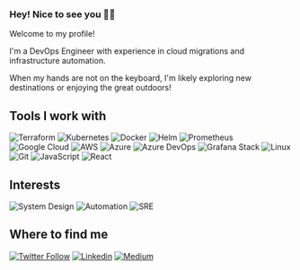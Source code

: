 ### Hey! Nice to see you 👋🏽

Welcome to my profile! 

I'm a DevOps Engineer with experience in cloud migrations and infrastructure automation. 

When my hands are not on the keyboard, I'm likely exploring new destinations or enjoying the great outdoors!

## Tools I work with
![Terraform](https://img.shields.io/badge/Terraform-7B42BC?style=flat-square&logo=terraform&logoColor=white
)
![Kubernetes](https://img.shields.io/badge/Kubernetes-326CE5?style=flat-square&logo=kubernetes&logoColor=white)
![Docker](https://img.shields.io/badge/Docker-2496ED?style=flat-square&logo=docker&logoColor=white
)
![Helm](https://img.shields.io/badge/Helm-0F1689?style=flat-square&logo=helm&logoColor=white
)
![Prometheus](https://img.shields.io/badge/Prometheus-E6522C?style=flat-square&logo=prometheus&logoColor=white
)
![Google Cloud](https://img.shields.io/badge/Google%20Cloud-4285F4?style=flat-square&logo=googlecloud&logoColor=white
)
![AWS](https://img.shields.io/badge/AWS-232F3E?style=flat-square&logo=amazonaws&logoColor=white
)
![Azure](https://img.shields.io/badge/Azure-0078D4?style=flat-square&logo=microsoftazure&logoColor=white
)
![Azure DevOps](https://img.shields.io/badge/Azure%20DevOps-0078D4?style=flat-square&logo=azuredevops&logoColor=white
)
![Grafana Stack](https://img.shields.io/badge/Grafana%20Stack-F46800?style=flat-square&logo=grafana&logoColor=white
)
![Linux](https://img.shields.io/badge/Linux-FCC624?style=flat-square&logo=linux&logoColor=black
)
![Git](https://img.shields.io/badge/Git-F05032?style=flat-square&logo=git&logoColor=white
)
![JavaScript](https://img.shields.io/badge/JavaScript-F7DF1E?style=flat-square&logo=javascript&logoColor=black
)
![React](https://img.shields.io/badge/React-61DAFB?style=flat-square&logo=react&logoColor=black
)

## Interests
![System Design](https://img.shields.io/badge/System%20Design-757575?style=for-the-badge&logoColor=white
)
![Automation](https://img.shields.io/badge/Automation-B2FCE4?style=for-the-badge&logoColor=white
)
![SRE](https://img.shields.io/badge/Site%20Reliability%20Engineering-526CFE?style=for-the-badge&logoColor=white
)
![]()
## Where to find me

[![Twitter Follow](https://img.shields.io/badge/X-000000?style=social&logo=x&logoColor=black&label=%40MasterZiii&link=https%3A%2F%2Fx.com%2FMasterZiii
)](https://x.com/MasterZiii)
[![Linkedin](https://img.shields.io/badge/LinkedIn-0A66C2?style=flat-square&logo=linkedin&logoColor=white
)](https://www.linkedin.com/in/zimuzo-obiechina/)
[![Medium](https://img.shields.io/badge/Medium-000000?style=flat-square&logo=medium&logoColor=white
)](https://ziimm.medium.com/)


